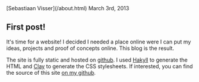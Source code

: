 <article>

<div class=meta>
<span class=author>[Sebastiaan Visser](/about.html)</span>
<span class=date>March 3rd, 2013</span>
</div>

# First post!

It's time for a website! I decided I needed a place online were I can put my
ideas, projects and proof of concepts online. This blog is the result.

The site is fully static and hosted on [github](http://github.com).
I used [Hakyll](http://jaspervdj.be/hakyll) to generate the HTML and
[Clay](http://fvisser.nl/clay) to generate the CSS stylesheets.
If interested, you can find the source of this site [on my
github](https://github.com/sebastiaanvisser/sebastiaanvisser.github.com).

</article>
